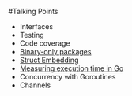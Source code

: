 #Talking Points

* Interfaces
* Testing
* Code coverage
* [Binary-only packages](https://github.com/golang/proposal/blob/master/design/2775-binary-only-packages.md)
* [Struct Embedding](https://golang.org/doc/effective_go.html#embedding)
* [Measuring execution time in Go](https://coderwall.com/p/cp5fya/measuring-execution-time-in-go)
* Concurrency with Goroutines
* Channels